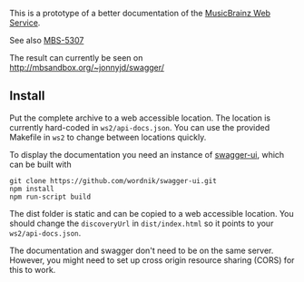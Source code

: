 This is a prototype of a better documentation of the
[MusicBrainz Web Service](http://musicbrainz.org/doc/Development/XML_Web_Service/Version_2).

See also
[MBS-5307](http://tickets.musicbrainz.org/browse/MBS-5307)

The result can currently be seen on
http://mbsandbox.org/~jonnyjd/swagger/

Install
-------

Put the complete archive to a web accessible location.
The location is currently hard-coded in `ws2/api-docs.json`.
You can use the provided Makefile in `ws2` to change between
locations quickly.

To display the documentation you need an instance of
[swagger-ui](https://github.com/wordnik/swagger-ui),
which can be built with

    git clone https://github.com/wordnik/swagger-ui.git
    npm install
    npm run-script build

The dist folder is static and can be copied to a web accessible location.
You should change the `discoveryUrl` in `dist/index.html`
so it points to your `ws2/api-docs.json`.

The documentation and swagger don't need to be on the same server.
However, you might need to set up cross origin resource sharing (CORS)
for this to work.

